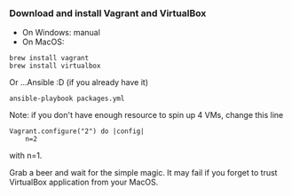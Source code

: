 ### Download and install Vagrant and VirtualBox
- On Windows: manual
- On MacOS:
```
brew install vagrant
brew install virtualbox
```
Or ...Ansible :D (if you already have it)
```
ansible-playbook packages.yml
```

Note: if you don't have enough resource to spin up 4 VMs, change this line
```
Vagrant.configure("2") do |config|
    n=2
```
with n=1.

Grab a beer and wait for the simple magic. It may fail if you forget to trust VirtualBox application from your MacOS.